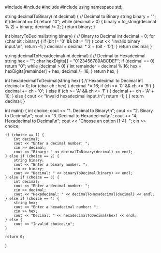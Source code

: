 #include <iostream>
#include <string>
#include <csdlib>
#include <ctime>
using namespace std;

string decimalToBinary(int decimal) { // Decimal to Binary
    string binary = "";
    if (decimal == 0) return "0";
    while (decimal > 0) {
        binary = to_string(decimal % 2) + binary;
        decimal /= 2;
    }
    return binary;
}

int binaryToDecimal(string binary) { // Binary to Decimal
    int decimal = 0;
    for (char bit : binary) {
        if (bit != '0' && bit != '1') {
            cout << "Invalid binary input.\n";
            return -1;
        }
        decimal = decimal * 2 + (bit - '0');
    }
    return decimal;
}

string decimalToHexadecimal(int decimal) { // Decimal to Hexadecimal
    string hex = "";
    char hexDigits[] = "0123456789ABCDEF";
    if (decimal == 0) return "0";
    while (decimal > 0) {
        int remainder = decimal % 16;
        hex = hexDigits[remainder] + hex;
        decimal /= 16;
    }
    return hex;
}

int hexadecimalToDecimal(string hex) { // Hexadecimal to Decimal
    int decimal = 0;
    for (char ch : hex) {
        decimal *= 16;
        if (ch >= '0' && ch <= '9') {
            decimal += ch - '0';
        } else if (ch >= 'A' && ch <= 'F') {
            decimal += ch - 'A' + 10;
        } else {
            cout << "Invalid hexadecimal input.\n";
            return -1;
        }
    }
    return decimal;
}

int main() {
    int choice;
    cout << "1. Decimal to Binary\n";
    cout << "2. Binary to Decimal\n";
    cout << "3. Decimal to Hexadecimal\n";
    cout << "4. Hexadecimal to Decimal\n";
    cout << "Choose an option (1-4): ";
    cin >> choice;

    if (choice == 1) {
        int decimal;
        cout << "Enter a decimal number: ";
        cin >> decimal;
        cout << "Binary: " << decimalToBinary(decimal) << endl;
    } else if (choice == 2) {
        string binary;
        cout << "Enter a binary number: ";
        cin >> binary;
        cout << "Decimal: " << binaryToDecimal(binary) << endl;
    } else if (choice == 3) {
        int decimal;
        cout << "Enter a decimal number: ";
        cin >> decimal;
        cout << "Hexadecimal: " << decimalToHexadecimal(decimal) << endl;
    } else if (choice == 4) {
        string hex;
        cout << "Enter a hexadecimal number: ";
        cin >> hex;
        cout << "Decimal: " << hexadecimalToDecimal(hex) << endl;
    } else {
        cout << "Invalid choice.\n";
    }

    return 0;
}

